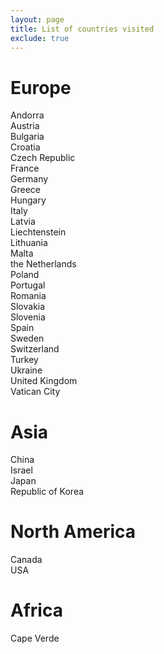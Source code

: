 ```yaml
---
layout: page
title: List of countries visited
exclude: true
---
```


# Europe
Andorra  
Austria  
Bulgaria  
Croatia  
Czech Republic  
France  
Germany  
Greece  
Hungary  
Italy  
Latvia  
Liechtenstein  
Lithuania  
Malta  
the Netherlands  
Poland  
Portugal  
Romania  
Slovakia  
Slovenia  
Spain  
Sweden  
Switzerland  
Turkey  
Ukraine  
United Kingdom  
Vatican City  

# Asia
China  
Israel  
Japan  
Republic of Korea  

# North America
Canada  
USA  

# Africa
Cape Verde  

